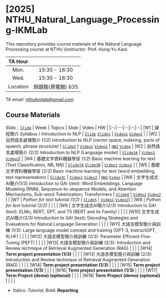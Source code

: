 # [2025] NTHU_Natural_Language_Processing-IKMLab
This repository provides course materials of the Natural Language Processing course at NTHU (instructor: Prof. Hung-Yu Kao).

|TA Hour||
| :-: | :-: |
|Mon. | 15:30 - 16:30 |
|Wed. | 15:30 - 16:30 |
| Location | 炯朗館(資電館) 635 |

TA email: nthuikmlab@gmail.com

## Course Materials
Slido：[`Slido`](https://app.sli.do/event/5LEEUbdFx33pkrbx5ziDSc)
| Week | Topics | Slide | Video | HW |
|:-:|---|:-:|:-:|:-:|
|W1 | 課程簡介 Syllabus / Introduction to NLP | [`Slide`](./2025/Slides/W0_Syllabus.pdf) [`Slide1`](./2025/Slides/W1_NLP_brief.pdf) | [`Video1`](https://www.youtube.com/live/X7XJcm9wfFA) [`Video2`](https://www.youtube.com/live/0hTqSpoNp4o) |  |
|W2 | 自然語言處理簡介 (1/2) Introduction to NLP (vector space, indexing, parts of speech, phrase structure) | [`Slide2`](./2025/Slides/W2_Word%20embeddings%20and%20Language%20Modeling%20(RNN).pdf) | [`Video1`](https://www.youtube.com/live/6Z0A4JMptT8) [`Video2`](https://www.youtube.com/live/cqp5a39eyJQ?si=1-vj_n2Xe3YwheHz) | [`HW1`](./2025/Assignments/Assignment1) [`Video`](https://youtu.be/nCS3GpHwqr8) |
|W3 | 自然語言處理簡介 (2/2) Introduction to NLP (Language model) | [`Slide3A`](./2025/Slides/W3_Sequence-to-sequence%20Models%20and%20Attention%20Mechanisms.pdf) | [`Video1`](https://www.youtube.com/live/LFeFc0VtKRI) [`Video2`](https://www.youtube.com/live/UZ22K0rmU1g)|  |
|W4 | 基礎文字資料機器學習 (1/2) Basic machine learning for text (Text Classification, NB, NN) |  [`SlideTA`](./2025/Slides/pytorch_tutorial_NTHU_NLP.pdf) [`Slide3B`](./2025/Slides/W3_Transformers.pdf)  | [`Video1`](https://www.youtube.com/live/INIrdjLVMEU) [`Video2`](https://www.youtube.com/live/tr5QyN5TswM) |  |
|W5 | 基礎文字資料機器學習 (2/2) Basic machine learning for text (word embedding, text representation) | [`Slide3C`](./2025/Slides/W3_subword.pdf) | [`Video1`](https://www.youtube.com/live/Dpswwk6UMCc) [`Video2`](https://www.youtube.com/live/FB0fgRTEbJE) | [`HW2`](./2025/Assignments/Assignment2) [`Video`](https://youtu.be/nFQCFaRs0kE) |
|W6 | 文字生成式AI簡介(1/3) Introduction to GAI (text): Word Embeddings, Language Modeling (RNN), Sequence-to-sequence Models, and Attention Mechanisms, Sub-word Tokenization; Transformers | [`Slide4`](./2025/Slides/W4_bert_and_its_family.pdf) | [`Video1`](https://www.youtube.com/live/U5HypcXrIgY) [`Video2`](https://youtube.com/live/RNlcZjzbhDo) |  |
|W7 | *Python for text tutorial (1/2)* |  [`Slide5`](./2025/Slides/W5_decoding.pdf) | [`Video1`](https://youtube.com/live/NtPrXea8qSE) [`Video2`](https://youtube.com/live/4qDUML9TeHM)|  |
|W8 | *Python for text tutorial (2/2)* |  |  |  |
|W9 | 文字生成式AI簡介(2/3) Introduction to GAI (text): ELMo, BERT, GPT, and T5 (BERT and its Family) |  |  |  |
|W10| 文字生成式AI簡介(3/3) Introduction to GAI (text): Decoding Strategies and Evaluations for Natural Language Generation |  |  |  |
|W11| 大語言模型簡介與訓練 (1/3): Large language model concept and training (GPT-3, InstructGPT, RLHF) |  |  |  |
|W12| 大語言模型簡介與訓練 (2/3): Parameter Efficient Fine-Tuning (PEFT) |  |  |  |
|W13| 大語言模型簡介與訓練 (2/3): Introduction and Review technique of Retrieval Augmented Generation (RAG) |  |  |  |
|W14| **Term project presentation (1/3)** |  |  |  |
|W13| 大語言模型簡介與訓練 (2/3): Introduction and Review technique of Retrieval Augmented Generation (RAG) |  |  |  |
|W14| **Term project presentation (1/3)** |  |  |  |
|W15| **Term project presentation (1/3)** |  |  |  |
|W16| **Term project presentation (1/3)** |  |  |  |
|W17| **Term Project (demo) (optional)** |  |  |  |
|W18| **Term Project (demo) (optional)** |  |  |  |
- Italics: *Tutorial*; Bold: **Reporting**
